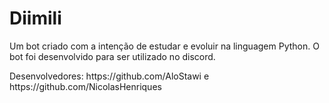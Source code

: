 <h1>Diimili</h1>

<p>Um bot criado com a intenção de estudar e evoluir na linguagem Python. O bot foi desenvolvido para ser utilizado no discord.</p>

<p>Desenvolvedores: https://github.com/AloStawi e https://github.com/NicolasHenriques</p>

